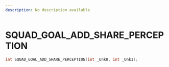 ```yaml
---
description: No description available 
---
```


# SQUAD_GOAL_ADD_SHARE_PERCEPTION

```cpp
int SQUAD_GOAL_ADD_SHARE_PERCEPTION(int _Unk0, int _Unk1);
```
